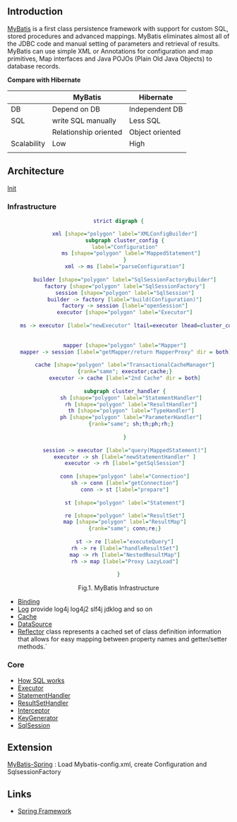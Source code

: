 ## Introduction

[MyBatis](https://mybatis.org/mybatis-3/) is a first class persistence framework with support for custom SQL, stored procedures and advanced mappings.
MyBatis eliminates almost all of the JDBC code and manual setting of parameters and retrieval of results.
MyBatis can use simple XML or Annotations for configuration and map primitives, Map interfaces and Java POJOs (Plain Old Java Objects) to database records.

**Compare with Hibernate**


|             | MyBatis               | Hibernate       |
| :---------- | --------------------- | --------------- |
| DB          | Depend on DB          | Independent DB  |
| SQL         | write SQL manually    | Less SQL        |
|             | Relationship oriented | Object oriented |
| Scalability | Low                   | High            |
|             |                       |                 |

## Architecture

[Init](/docs/CS/Framework/MyBatis/Init.md)

### Infrastructure

<div style="text-align: center;">

```dot
strict digraph {

    xml [shape="polygon" label="XMLConfigBuilder"]
    subgraph cluster_config {
    label="Configuration"
        ms [shape="polygon" label="MappedStatement"]
    }
    xml -> ms [label="parseConfiguration"]
  
    builder [shape="polygon" label="SqlSessionFactoryBuilder"]
    factory [shape="polygon" label="SqlSessionFactory"]
    session [shape="polygon" label="SqlSession"]
    builder -> factory [label="build(Configuration)"]
    factory -> session [label="openSession"]
    executor [shape="polygon" label="Executor"]
  
    ms -> executor [label="newExecutor" ltail=executor lhead=cluster_config]
  
  
    mapper [shape="polygon" label="Mapper"]
    mapper -> session [label="getMapper/return MapperProxy" dir = both]
  
    cache [shape="polygon" label="TransactionalCacheManager"]
    {rank="same"; executor;cache;}
    executor -> cache [label="2nd Cache" dir = both]
  
    subgraph cluster_handler {
        sh [shape="polygon" label="StatementHandler"]
        rh [shape="polygon" label="ResultHandler"]
        th [shape="polygon" label="TypeHandler"]
        ph [shape="polygon" label="ParameterHandler"]
        {rank="same"; sh;th;ph;rh;}
  
    }
  
    session -> executor [label="query(MappedStatement)"]
    executor -> sh [label="newStatementHandler" ]
    executor -> rh [label="getSqlSession"]
  
    conn [shape="polygon" label="Connection"]
    sh -> conn [label="getConnection"]
    conn -> st [label="prepare"]
  
    st [shape="polygon" label="Statement"]

    re [shape="polygon" label="ResultSet"]
    map [shape="polygon" label="ResultMap"]
    {rank="same"; conn;re;}
  
    st -> re [label="executeQuery"]
    rh -> re [label="handleResultSet"]
    map -> rh [label="NestedResultMap"]
    rh -> map [label="Proxy LazyLoad"]
  
}
```

</div>

<p style="text-align: center;">
Fig.1. MyBatis Infrastructure
</p>

- [Binding](/docs/CS/Framework/MyBatis/binding.md)
- [Log](/docs/CS/Framework/MyBatis/Logging.md) provide log4j log4j2 slf4j jdklog and so on
- [Cache](/docs/CS/Framework/MyBatis/Cache.md)
- [DataSource](/docs/CS/Framework/MyBatis/DataSource.md)
- [Reflector](/docs/CS/Framework/MyBatis/Reflector.md) class represents a cached set of class definition information that allows for easy mapping between property names and getter/setter methods.`

### Core

- [How SQL works](/docs/CS/Framework/MyBatis/Execute.md)
- [Executor](/docs/CS/Framework/MyBatis/Executor.md)
- [StatementHandler](/docs/CS/Framework/MyBatis/StatementHandler.md)
- [ResultSetHandler](/docs/CS/Framework/MyBatis/ResultSetHandler.md)
- [Interceptor](/docs/CS/Framework/MyBatis/Interceptor.md)
- [KeyGenerator](/docs/CS/Framework/MyBatis/KeyGenerator.md)
- [SqlSession](/docs/CS/Framework/MyBatis/SqlSession.md)

## Extension

[MyBatis-Spring](/docs/CS/Framework/MyBatis/MyBatis-Spring.md) : Load Mybatis-config.xml, create Configuration and SqlsessionFactory

## Links

- [Spring Framework](/docs/CS/Framework/Spring/Spring.md)
